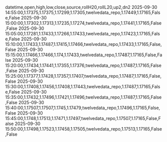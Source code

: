 datetime,open,high,low,close,source,rollH20,rollL20,up2,dn2
2025-09-30 14:55:00,1.17375,1.17375,1.17299,1.17305,twelvedata_repo,1.17449,1.17165,False,False
2025-09-30 15:00:00,1.17302,1.17313,1.17235,1.17274,twelvedata_repo,1.17441,1.17165,False,False
2025-09-30 15:05:00,1.17281,1.17433,1.17266,1.17433,twelvedata_repo,1.17423,1.17165,False,False
2025-09-30 15:10:00,1.17433,1.17487,1.17415,1.17466,twelvedata_repo,1.17433,1.17165,False,False
2025-09-30 15:15:00,1.17466,1.17466,1.174,1.17433,twelvedata_repo,1.17487,1.17165,False,False
2025-09-30 15:20:00,1.17434,1.17441,1.17355,1.17376,twelvedata_repo,1.17487,1.17165,False,False
2025-09-30 15:25:00,1.17377,1.17428,1.17357,1.17407,twelvedata_repo,1.17487,1.17165,False,False
2025-09-30 15:30:00,1.17408,1.17456,1.17408,1.17443,twelvedata_repo,1.17487,1.17165,False,False
2025-09-30 15:35:00,1.17432,1.17496,1.17421,1.17496,twelvedata_repo,1.17487,1.17165,False,False
2025-09-30 15:40:00,1.17507,1.17507,1.1745,1.17479,twelvedata_repo,1.17496,1.17165,False,False
2025-09-30 15:45:00,1.1748,1.17513,1.17471,1.17497,twelvedata_repo,1.17507,1.17165,False,False
2025-09-30 15:50:00,1.17498,1.17523,1.17458,1.17505,twelvedata_repo,1.17513,1.17165,False,False
